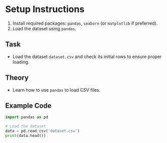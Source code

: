 
# Setup Instructions

1. Install required packages: `pandas`, `seaborn` (or `matplotlib` if preferred).
2. Load the dataset using `pandas`.

## Task
- Load the dataset `dataset.csv` and check its initial rows to ensure proper loading.

## Theory
- Learn how to use `pandas` to load CSV files.

## Example Code
```python
import pandas as pd

# Load the dataset
data = pd.read_csv('dataset.csv')
print(data.head())
```
